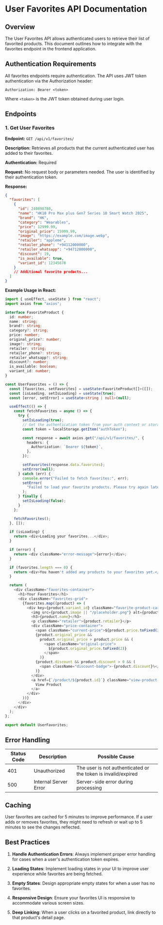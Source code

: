 # User Favorites API Documentation

## Overview

The User Favorites API allows authenticated users to retrieve their list of favorited products. This document outlines how to integrate with the favorites endpoint in the frontend application.

## Authentication Requirements

All favorites endpoints require authentication. The API uses JWT token authentication via the Authorization header:

```
Authorization: Bearer <token>
```

Where `<token>` is the JWT token obtained during user login.

## Endpoints

### 1. Get User Favorites

**Endpoint:** `GET /api/v1/favorites/`

**Description:** Retrieves all products that the current authenticated user has added to their favorites.

**Authentication:** Required

**Request:** No request body or parameters needed. The user is identified by their authentication token.

**Response:**

```json
{
  "favorites": [
    {
      "id": 240898780,
      "name": "HK10 Pro Max plus Gen7 Series 10 Smart Watch 2025",
      "brand": "HK",
      "category": "Wearables",
      "price": 12999.99,
      "original_price": 15999.99,
      "image": "https://example.com/image.webp",
      "retailer": "appleme",
      "retailer_phone": "+94112000000",
      "retailer_whatsapp": "+94712000000",
      "discount": 19,
      "is_available": true,
      "variant_id": 12345678
    }
    // Additional favorite products...
  ]
}
```

**Example Usage in React:**

```typescript
import { useEffect, useState } from "react";
import axios from "axios";

interface FavoriteProduct {
  id: number;
  name: string;
  brand?: string;
  category?: string;
  price: number;
  original_price?: number;
  image?: string;
  retailer: string;
  retailer_phone?: string;
  retailer_whatsapp?: string;
  discount?: number;
  is_available: boolean;
  variant_id: number;
}

const UserFavorites = () => {
  const [favorites, setFavorites] = useState<FavoriteProduct[]>([]);
  const [isLoading, setIsLoading] = useState(true);
  const [error, setError] = useState<string | null>(null);

  useEffect(() => {
    const fetchFavorites = async () => {
      try {
        setIsLoading(true);
        // Get the authentication token from your auth context or storage
        const token = localStorage.getItem("authToken");

        const response = await axios.get("/api/v1/favorites/", {
          headers: {
            Authorization: `Bearer ${token}`,
          },
        });

        setFavorites(response.data.favorites);
        setError(null);
      } catch (err) {
        console.error("Failed to fetch favorites:", err);
        setError(
          "Failed to load your favorite products. Please try again later."
        );
      } finally {
        setIsLoading(false);
      }
    };

    fetchFavorites();
  }, []);

  if (isLoading) {
    return <div>Loading your favorites...</div>;
  }

  if (error) {
    return <div className="error-message">{error}</div>;
  }

  if (favorites.length === 0) {
    return <div>You haven't added any products to your favorites yet.</div>;
  }

  return (
    <div className="favorites-container">
      <h1>Your Favorites</h1>
      <div className="favorites-grid">
        {favorites.map((product) => (
          <div key={product.variant_id} className="favorite-product-card">
            <img src={product.image || "/placeholder.png"} alt={product.name} />
            <h3>{product.name}</h3>
            <p className="retailer">{product.retailer}</p>
            <div className="price-container">
              <span className="current-price">${product.price.toFixed(2)}</span>
              {product.original_price &&
                product.original_price > product.price && (
                  <span className="original-price">
                    ${product.original_price.toFixed(2)}
                  </span>
                )}
              {product.discount && product.discount > 0 && (
                <span className="discount-badge">-{product.discount}%</span>
              )}
            </div>
            <a href={`/product/${product.id}`} className="view-product-btn">
              View Product
            </a>
          </div>
        ))}
      </div>
    </div>
  );
};

export default UserFavorites;
```

## Error Handling

| Status Code | Description           | Possible Cause                                                |
| ----------- | --------------------- | ------------------------------------------------------------- |
| 401         | Unauthorized          | The user is not authenticated or the token is invalid/expired |
| 500         | Internal Server Error | Server-side error during processing                           |

## Caching

User favorites are cached for 5 minutes to improve performance. If a user adds or removes favorites, they might need to refresh or wait up to 5 minutes to see the changes reflected.

## Best Practices

1. **Handle Authentication Errors**: Always implement proper error handling for cases when a user's authentication token expires.

2. **Loading States**: Implement loading states in your UI to improve user experience while favorites are being fetched.

3. **Empty States**: Design appropriate empty states for when a user has no favorites.

4. **Responsive Design**: Ensure your favorites UI is responsive to accommodate various screen sizes.

5. **Deep Linking**: When a user clicks on a favorited product, link directly to that product's detail page.
